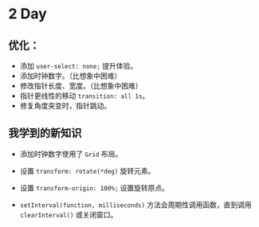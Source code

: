 # 2 Day

## 优化：

- 添加 `user-select: none;` 提升体验。
- 添加时钟数字。（比想象中困难）
- 修改指针长度、宽度。（比想象中困难）
- 指针更线性的移动 `transition: all 1s`。
- 修复角度突变时，指针跳动。



## 我学到的新知识

- 添加时钟数字使用了 `Grid` 布局。

- 设置 `transform: rotate(*deg)` 旋转元素。
- 设置 `transform-origin: 100%;` 设置旋转原点。
- `setInterval(function, milliseconds)` 方法会周期性调用函数，直到调用 `clearInterval()` 或关闭窗口。

